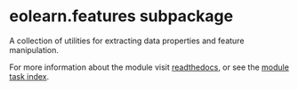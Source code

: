 # eolearn.features subpackage

A collection of utilities for extracting data properties and feature manipulation.

For more information about the module visit [readthedocs](https://eo-learn.readthedocs.io/en/latest/reference/eolearn.features.html), or see the [module task index](https://eo-learn.readthedocs.io/en/latest/eotasks.html#features).
